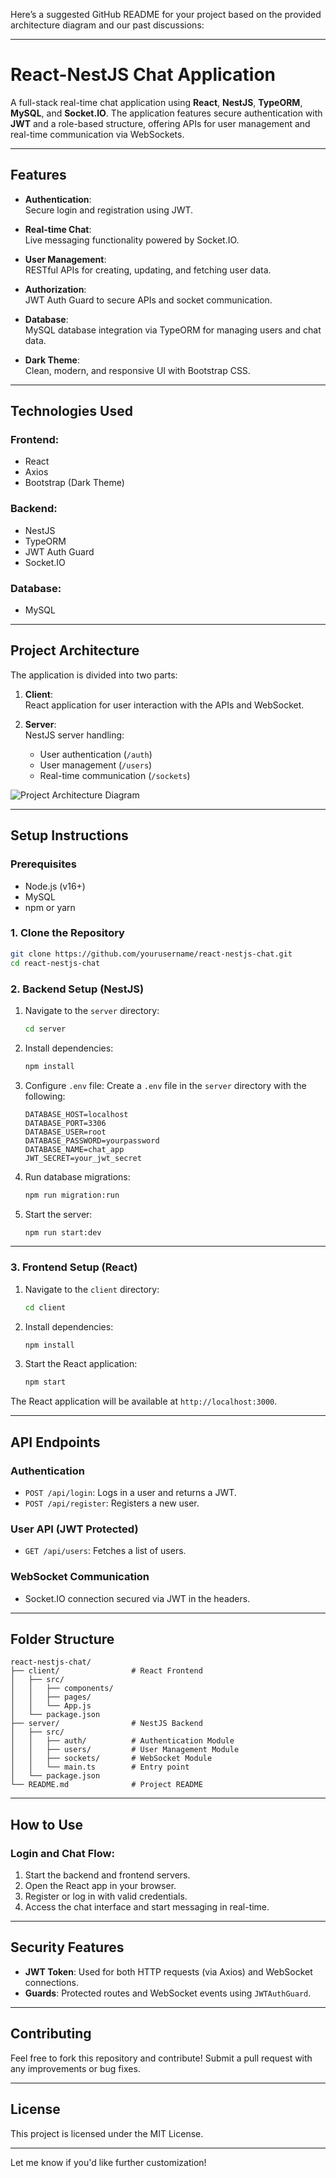 Here’s a suggested GitHub README for your project based on the provided architecture diagram and our past discussions:

---

# **React-NestJS Chat Application**

A full-stack real-time chat application using **React**, **NestJS**, **TypeORM**, **MySQL**, and **Socket.IO**. The application features secure authentication with **JWT** and a role-based structure, offering APIs for user management and real-time communication via WebSockets.

---

## **Features**

- **Authentication**:  
  Secure login and registration using JWT.
  
- **Real-time Chat**:  
  Live messaging functionality powered by Socket.IO.

- **User Management**:  
  RESTful APIs for creating, updating, and fetching user data.

- **Authorization**:  
  JWT Auth Guard to secure APIs and socket communication.

- **Database**:  
  MySQL database integration via TypeORM for managing users and chat data.

- **Dark Theme**:  
  Clean, modern, and responsive UI with Bootstrap CSS.

---

## **Technologies Used**

### **Frontend**:
- React
- Axios
- Bootstrap (Dark Theme)

### **Backend**:
- NestJS
- TypeORM
- JWT Auth Guard
- Socket.IO

### **Database**:
- MySQL

---

## **Project Architecture**

The application is divided into two parts:

1. **Client**:  
   React application for user interaction with the APIs and WebSocket.

2. **Server**:  
   NestJS server handling:
   - User authentication (`/auth`)
   - User management (`/users`)
   - Real-time communication (`/sockets`)

![Project Architecture Diagram](image.png)

---

## **Setup Instructions**

### Prerequisites
- Node.js (v16+)
- MySQL
- npm or yarn

### 1. Clone the Repository
```bash
git clone https://github.com/yourusername/react-nestjs-chat.git
cd react-nestjs-chat
```

### 2. Backend Setup (NestJS)

1. Navigate to the `server` directory:
   ```bash
   cd server
   ```

2. Install dependencies:
   ```bash
   npm install
   ```

3. Configure `.env` file:
   Create a `.env` file in the `server` directory with the following:
   ```env
   DATABASE_HOST=localhost
   DATABASE_PORT=3306
   DATABASE_USER=root
   DATABASE_PASSWORD=yourpassword
   DATABASE_NAME=chat_app
   JWT_SECRET=your_jwt_secret
   ```

4. Run database migrations:
   ```bash
   npm run migration:run
   ```

5. Start the server:
   ```bash
   npm run start:dev
   ```

---

### 3. Frontend Setup (React)

1. Navigate to the `client` directory:
   ```bash
   cd client
   ```

2. Install dependencies:
   ```bash
   npm install
   ```

3. Start the React application:
   ```bash
   npm start
   ```

The React application will be available at `http://localhost:3000`.

---

## **API Endpoints**

### Authentication
- `POST /api/login`: Logs in a user and returns a JWT.
- `POST /api/register`: Registers a new user.

### User API (JWT Protected)
- `GET /api/users`: Fetches a list of users.

### WebSocket Communication
- Socket.IO connection secured via JWT in the headers.

---

## **Folder Structure**

```
react-nestjs-chat/
├── client/                # React Frontend
│   ├── src/
│   │   ├── components/
│   │   ├── pages/
│   │   └── App.js
│   └── package.json
├── server/                # NestJS Backend
│   ├── src/
│   │   ├── auth/          # Authentication Module
│   │   ├── users/         # User Management Module
│   │   ├── sockets/       # WebSocket Module
│   │   └── main.ts        # Entry point
│   └── package.json
└── README.md              # Project README
```

---

## **How to Use**

### Login and Chat Flow:
1. Start the backend and frontend servers.
2. Open the React app in your browser.
3. Register or log in with valid credentials.
4. Access the chat interface and start messaging in real-time.

---

## **Security Features**

- **JWT Token**: Used for both HTTP requests (via Axios) and WebSocket connections.
- **Guards**: Protected routes and WebSocket events using `JWTAuthGuard`.

---

## **Contributing**

Feel free to fork this repository and contribute! Submit a pull request with any improvements or bug fixes.

---

## **License**

This project is licensed under the MIT License.

---

Let me know if you'd like further customization!
